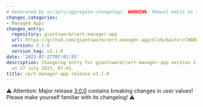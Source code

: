 ```yaml
---
# Generated by scripts/aggregate-changelogs. WARNING: Manual edits to this files will be overwritten.
changes_categories:
- Managed Apps
changes_entry:
  repository: giantswarm/cert-manager-app
  url: https://github.com/giantswarm/cert-manager-app/blob/master/CHANGELOG.md#310---2023-07-27
  version: 3.1.0
  version_tag: v3.1.0
date: '2023-07-27T07:01:55'
description: Changelog entry for giantswarm/cert-manager-app version 3.1.0, published
  on 27 July 2023, 07:01.
title: cert-manager-app release v3.1.0
---
```


⚠️ Attention: Major release [3.0.0](#300---2023-07-26) contains breaking changes in user values! Please make yourself familiar with its changelog! ⚠️
